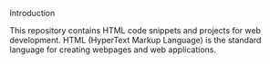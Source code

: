 Introduction

This repository contains HTML code snippets and projects for web development. HTML (HyperText Markup Language) is the standard language for creating webpages and web applications.








